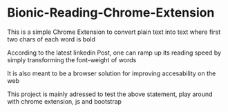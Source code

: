 <h1>Bionic-Reading-Chrome-Extension</h1>
<p>This is a simple Chrome Extension to convert plain text into text where first two chars of each word is bold</p>
<p>According to the latest linkedin Post, one can ramp up its reading speed by simply transforming the font-weight of words</p>
<p>It is also meant to be a browser solution for improving accesability on the web</p>
<p>This project is mainly adressed to test the above statement, play around with chrome extension, js and bootstrap</p>
